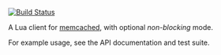 [![Build Status](https://travis-ci.org/moteus/lua-memcached.svg?branch=master)](https://travis-ci.org/moteus/lua-memcached)

A Lua client for [memcached][], with optional *non-blocking* mode.

For example usage, see the API documentation and test suite.

[memcached]: http://memcached.org/
